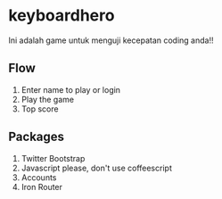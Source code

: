 # keyboardhero
Ini adalah game untuk menguji kecepatan coding anda!!

## Flow
1. Enter name to play or login
2. Play the game
3. Top score

## Packages
1. Twitter Bootstrap
2. Javascript please, don't use coffeescript
3. Accounts
4. Iron Router
